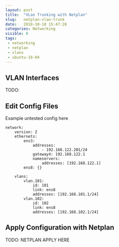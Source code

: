 ```yaml
---
layout: post
title:  "VLan Trunking with Netplan"
slug:   netplan-vlan-trunk
date:   2018-10-10 15:47:28
categories: Networking
visible: 0
tags: 
 - networking
 - netplan
 - vlans
 - ubuntu-18-04
---
```


## VLAN Interfaces
TODO:


## Edit Config Files
Example untested config here

```
network:
    version: 2
    ethernets:
        ens3:
            addresses: 
                - 192.168.122.201/24
            gateway4: 192.168.122.1
            nameservers:
                addresses: [192.168.122.1]
        ens8: {}

    vlans:
        vlan.101:
            id: 101
            link: ens8
            addresses: [192.168.101.1/24]
        vlan.102:
            id: 102
            link: ens8
            addresses: [192.168.102.1/24]
```


## Apply Configuration with Netplan 

TODO: NETPLAN APPLY HERE
